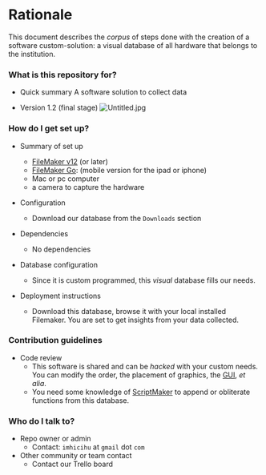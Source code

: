 # Rationale #

   This document describes the _corpus_ of steps done with the creation of a software custom-solution: a visual database of all hardware that belongs to the institution.

### What is this repository for? ###

* Quick summary
     A software solution to collect data
     
* Version
     1.2 (final stage)
	 ![Untitled.jpg](https://bitbucket.org/repo/yLrxrz/images/816107828-Untitled.jpg)

### How do I get set up? ###

* Summary of set up
     - [FileMaker v12](http://www.filemaker.com/es/products/) (or later)
	 - [FileMaker Go](https://itunes.apple.com/es/app/filemaker-go-16/id1097917885?mt=8): (mobile version for the ipad or iphone)
	 - Mac or pc computer
	 - a camera to capture the hardware

* Configuration
     - Download our database from the `Downloads` section
* Dependencies
     - No dependencies
* Database configuration
     - Since it is custom programmed, this _visual_ database fills our needs.
* Deployment instructions
     - Download this database, browse it with your local installed Filemaker. You are set to get insights from your data collected.


### Contribution guidelines ###

* Code review
     - This software is shared and can be _hacked_ with your custom needs. You can modify the order, the placement of graphics, the [GUI](https://en.wikipedia.org/wiki/Graphical_user_interface), _et alia_.
     - You need some knowledge of [ScriptMaker](https://community.filemaker.com/thread/164531#) to append or obliterate functions from this database.

### Who do I talk to? ###

* Repo owner or admin
     - Contact: `imhicihu` at `gmail` dot `com`
* Other community or team contact
     - Contact our Trello board
